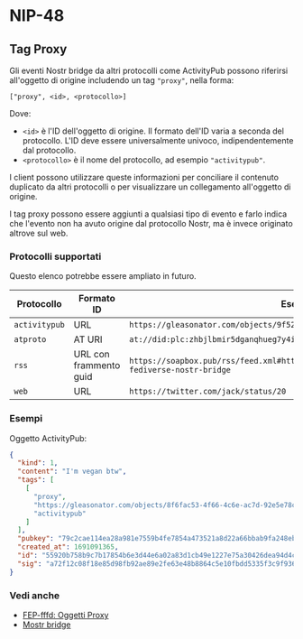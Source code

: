 # NIP-48

## Tag Proxy

Gli eventi Nostr bridge da altri protocolli come ActivityPub possono riferirsi all'oggetto di origine includendo un tag `"proxy"`, nella forma:

```
["proxy", <id>, <protocollo>]
```

Dove:

- `<id>` è l'ID dell'oggetto di origine. Il formato dell'ID varia a seconda del protocollo. L'ID deve essere universalmente univoco, indipendentemente dal protocollo.
- `<protocollo>` è il nome del protocollo, ad esempio `"activitypub"`.

I client possono utilizzare queste informazioni per conciliare il contenuto duplicato da altri protocolli o per visualizzare un collegamento all'oggetto di origine.

I tag proxy possono essere aggiunti a qualsiasi tipo di evento e farlo indica che l'evento non ha avuto origine dal protocollo Nostr, ma è invece originato altrove sul web.

### Protocolli supportati

Questo elenco potrebbe essere ampliato in futuro.

| Protocollo  | Formato ID | Esempio |
| ----------- | ---------- | ------- |
| `activitypub` | URL | `https://gleasonator.com/objects/9f524868-c1a0-4ee7-ad51-aaa23d68b526` |
| `atproto` | AT URI | `at://did:plc:zhbjlbmir5dganqhueg7y4i3/app.bsky.feed.post/3jt5hlibeol2i` |
| `rss` | URL con frammento guid | `https://soapbox.pub/rss/feed.xml#https%3A%2F%2Fsoapbox.pub%2Fblog%2Fmostr-fediverse-nostr-bridge` |
| `web` | URL | `https://twitter.com/jack/status/20` |

### Esempi

Oggetto ActivityPub:

```json
{
  "kind": 1,
  "content": "I'm vegan btw",
  "tags": [
    [
      "proxy",
      "https://gleasonator.com/objects/8f6fac53-4f66-4c6e-ac7d-92e5e78c3e79",
      "activitypub"
    ]
  ],
  "pubkey": "79c2cae114ea28a981e7559b4fe7854a473521a8d22a66bbab9fa248eb820ff6",
  "created_at": 1691091365,
  "id": "55920b758b9c7b17854b6e3d44e6a02a83d1cb49e1227e75a30426dea94d4cb2",
  "sig": "a72f12c08f18e85d98fb92ae89e2fe63e48b8864c5e10fbdd5335f3c9f936397a6b0a7350efe251f8168b1601d7012d4a6d0ee6eec958067cf22a14f5a5ea579"
}
```

### Vedi anche

- [FEP-fffd: Oggetti Proxy](https://codeberg.org/fediverse/fep/src/branch/main/fep/fffd/fep-fffd.md)
- [Mostr bridge](https://mostr.pub/)
